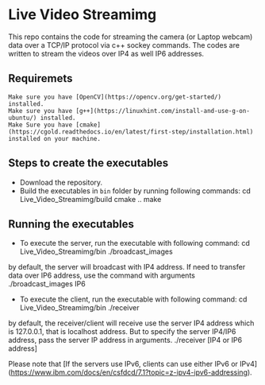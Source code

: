 # Live Video Streamimg
This repo contains the code for streaming the camera (or Laptop webcam) data over a TCP/IP protocol via c++ sockey commands. The codes are written to stream the videos over IP4 as well IP6 addresses. 


## Requiremets
	Make sure you have [OpenCV](https://opencv.org/get-started/) installed.
	Make sure you have [g++](https://linuxhint.com/install-and-use-g-on-ubuntu/) installed. 
	Make Sure you have [cmake](https://cgold.readthedocs.io/en/latest/first-step/installation.html) installed on your machine.
	
	
## Steps to create the executables
* Download the repository.
* Build the executables in `bin` folder by running following commands:
		cd Live_Video_Streamimg/build
		cmake ..
		make



## Running the executables
* To execute the server, run the executable with following command:
		cd Live_Video_Streamimg/bin
		./broadcast_images

by default, the server will broadcast with IP4 address. If need to transfer data over IP6 address, use the command with arguments
		./broadcast_images IP6
		
* To execute the client, run the executable with following command:
		cd Live_Video_Streamimg/bin
		./receiver

by default, the receiver/client will receive use the server IP4 address which is 127.0.0.1, that is localhost address. But to specify the server IP4/IP6 address, pass the server IP address in arguments.
		./receiver [IP4 or IP6 address]

Please note that [If the servers use IPv6, clients can use either IPv6 or IPv4] (https://www.ibm.com/docs/en/csfdcd/7.1?topic=z-ipv4-ipv6-addressing).
